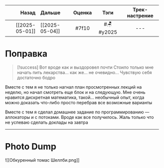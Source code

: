 |          Назад | Дальше         | Оценка |    Тэги     | Трек-настрение |
| --------------:|:-------------- |:------:|:-----------:|:--------------:|
| [[2025-05-01]] | [[2025-05-04]] | #7f10  | #🪑  #y2025 |      ---       |

# Поправка
> [!success] Вот вроде как и выздоровел почти
> Стоило только мне начать пить лекарства... как же... не очевидно...
> Чувствую себя достаточно бодро

Вместе с тем я не только нагнал план просмотренных лекций на неделю, но начал смотреть еще блок и на следующую. Мне очень нравится дискретная математика, такой... необычный опыт, когда можно доказать что-либо просто перебрав все возможные варианты

Вместе с тем я сделал домашнее задание по программированию — аллокаторы и с потоками. Вроде как все получилось. Жаль только что не успеваю сделать доклады на завтра

---

# Photo Dump

![[Обкуренный томас Шеллби.png]]
